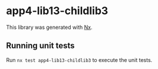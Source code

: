 # app4-lib13-childlib3

This library was generated with [Nx](https://nx.dev).

## Running unit tests

Run `nx test app4-lib13-childlib3` to execute the unit tests.

